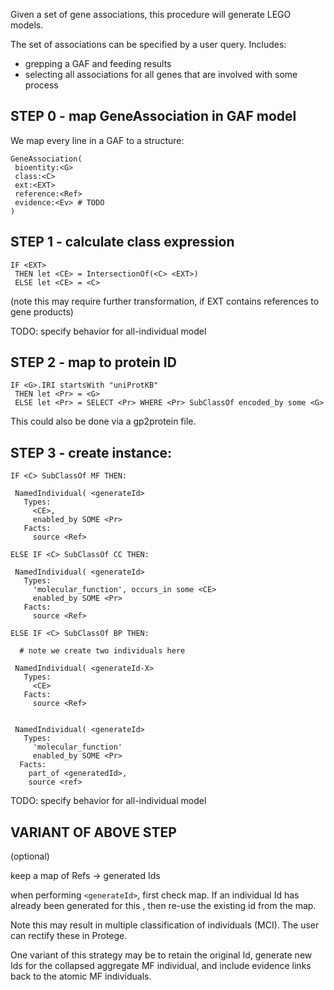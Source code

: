 Given a set of gene associations, this procedure will generate LEGO models.

The set of associations can be specified by a user query. Includes:

 * grepping a GAF and feeding results
 * selecting all associations for all genes that are involved with some process

## STEP 0 - map GeneAssociation in GAF model

We map every line in a GAF to a structure:

```
GeneAssociation(
 bioentity:<G>
 class:<C>
 ext:<EXT>
 reference:<Ref>
 evidence:<Ev> # TODO
)
```

## STEP 1 - calculate class expression

```
IF <EXT>
 THEN let <CE> = IntersectionOf(<C> <EXT>)
 ELSE let <CE> = <C>
```

(note this may require further transformation, if EXT contains
references to gene products)

TODO: specify behavior for all-individual model

## STEP 2 - map to protein ID

```
IF <G>.IRI startsWith "uniProtKB"
 THEN let <Pr> = <G>
 ELSE let <Pr> = SELECT <Pr> WHERE <Pr> SubClassOf encoded_by some <G> 
```

This could also be done via a gp2protein file.

## STEP 3 - create instance:

```
IF <C> SubClassOf MF THEN:

 NamedIndividual( <generateId>
   Types: 
     <CE>,
     enabled_by SOME <Pr>
   Facts:
     source <Ref>

ELSE IF <C> SubClassOf CC THEN:

 NamedIndividual( <generateId>
   Types: 
     'molecular_function', occurs_in some <CE> 
     enabled_by SOME <Pr>
   Facts:
     source <Ref>

ELSE IF <C> SubClassOf BP THEN:

  # note we create two individuals here

 NamedIndividual( <generateId-X>
   Types: 
     <CE>
   Facts:
     source <Ref>


 NamedIndividual( <generateId>
   Types: 
     'molecular_function'
     enabled_by SOME <Pr>
  Facts:
    part_of <generatedId>,
    source <ref>
```

TODO: specify behavior for all-individual model

## VARIANT OF ABOVE STEP

(optional)

keep a map of Refs -> generated Ids 

when performing `<generateId>`, first check map. If an individual Id has already been generated for this <Ref>, then re-use the existing id from the map.

Note this may result in multiple classification of individuals (MCI). The user can rectify these in Protege.

One variant of this strategy may be to retain the original Id,
generate new Ids for the collapsed aggregate MF individual, and
include evidence links back to the atomic MF individuals.


    



